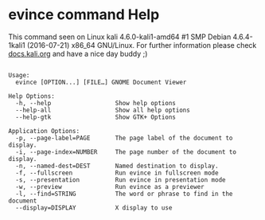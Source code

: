 # evince command Help
 
 This command seen on Linux kali 4.6.0-kali1-amd64 #1 SMP Debian 4.6.4-1kali1 (2016-07-21) x86_64 GNU/Linux. For further information please check [docs.kali.org](docs.kali.org) and have a nice day buddy ;) 

~~~

Usage:
  evince [OPTION...] [FILE…] GNOME Document Viewer

Help Options:
  -h, --help                  Show help options
  --help-all                  Show all help options
  --help-gtk                  Show GTK+ Options

Application Options:
  -p, --page-label=PAGE       The page label of the document to display.
  -i, --page-index=NUMBER     The page number of the document to display.
  -n, --named-dest=DEST       Named destination to display.
  -f, --fullscreen            Run evince in fullscreen mode
  -s, --presentation          Run evince in presentation mode
  -w, --preview               Run evince as a previewer
  -l, --find=STRING           The word or phrase to find in the document
  --display=DISPLAY           X display to use


~~~
